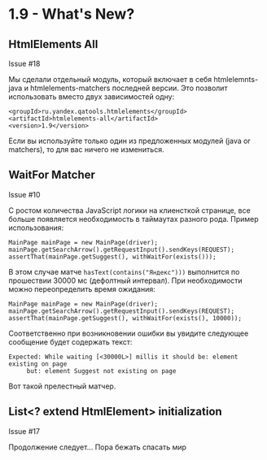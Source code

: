 1.9 - What's New?
=================

HtmlElements All
----------------

Issue #18

Мы сделали отдельный модуль, который включает в себя htmlelemnts-java и htmlelements-matchers последней версии.
Это позволит использовать вместо двух зависимостей одну:

    <groupId>ru.yandex.qatools.htmlelements</groupId>
    <artifactId>htmlelements-all</artifactId>
    <version>1.9</version>

Если вы используйте только один из предложенных модулей (java or matchers), то для вас ничего не измениться.

WaitFor Matcher
---------------

Issue #10

С ростом количества JavaScript логики на клиенсткой странице, все больше появляется необходимость в таймаутах разного рода.
Пример использования:

    MainPage mainPage = new MainPage(driver);
    mainPage.getSearchArrow().getRequestInput().sendKeys(REQUEST);
    assertThat(mainPage.getSuggest(), withWaitFor(exists()));

В этом случае матче `hasText(contains("Яндекс")))` выполнится по прошествии 30000 мс (дефолтный интервал).
При необходимости можно переопределить время ожидания:

    MainPage mainPage = new MainPage(driver);
    mainPage.getSearchArrow().getRequestInput().sendKeys(REQUEST);
    assertThat(mainPage.getSuggest(), withWaitFor(exists(), 10000));

Соответственно при возникновении ошибки вы увидите следующее сообщение будет содержать текст:

    Expected: While waiting [<30000L>] millis it should be: element existing on page
         but: element Suggest not existing on page

Вот такой прелестный матчер.

List<? extend HtmlElement> initialization
-----------------------------------------

Issue #17

Продолжение следует...
Пора бежать спасать мир